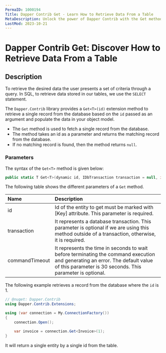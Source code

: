 ```yaml
---
PermaID: 1000194
Title: Dapper Contrib Get - Learn How to Retrieve Data From a Table
MetaDescription: Unlock the power of Dapper Contrib with the Get method to retrieve data from a table. Learn how to use the simplest way to get rows from a database table without writing any SQL.
LastMod: 2023-10-21
---
```


# Dapper Contrib Get: Discover How to Retrieve Data From a Table

## Description

To retrieve the desired data the user presents a set of criteria through a query. In SQL, to retrieve data stored in our tables, we use the `SELECT` statement.

The `Dapper.Contrib` library provides a `Get<T>(id)` extension method to retrieve a single record from the database based on the `id` passed as an argument and populate the data in your object model.

 - The `Get` method is used to fetch a single record from the database. 
 - The method takes an id as a parameter and returns the matching record from the database.
 - If no matching record is found, then the method returns `null`.

### Parameters

The syntax of the `Get<T>` method is given below:

```csharp
public static T Get<T>(dynamic id, IDbTransaction transaction = null, int? commandTimeout = null)
```

The following table shows the different parameters of a `Get` method.

| Name | Description |
| :--- | :---------- |
| id             | Id of the entity to get must be marked with [Key] attribute. This parameter is required. |
| transaction    | It represents a database transaction. This parameter is optional if we are using this method outside of a transaction, otherwise, it is required. |
| commandTimeout | It represents the time in seconds to wait before terminating the command execution and generating an error. The default value of this parameter is 30 seconds. This parameter is optional. |

The following example retrieves a record from the database where the `id` is 1.

```csharp
// @nuget: Dapper.Contrib 
using Dapper.Contrib.Extensions;

using (var connection = My.ConnectionFactory())
{
    connection.Open();

    var invoice = connection.Get<Invoice>(1);
}
```

It will return a single entity by a single id from the table. 